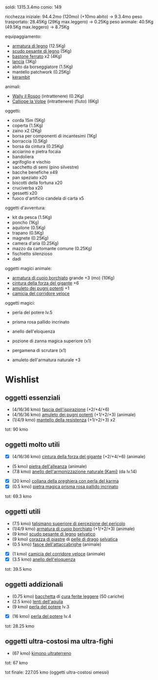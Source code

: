 soldi: 1315.3.4mo
conio: 149

ricchezza iniziale: 94.4.2mo (120mo) (+10mo abito) -> 9.3.4mo
peso trasportato: 28.45Kg (29Kg max.leggero) -> 0.25Kg
peso animale: 40.5Kg (49.5Kg max.leggero) -> 8.75Kg

equipaggiamento:
 - [armatura di legno](https://golarion.altervista.org/wiki/Armature/Armatura_di_Legno ) (12.5Kg)
 - [scudo pesante di legno](https://golarion.altervista.org/wiki/Armature/Scudo_Pesante_di_Legno) (5Kg)
 - [bastone ferrato](https://golarion.altervista.org/wiki/Armi/Bastone_Ferrato) x2 (4Kg)
 - [lancia](https://golarion.altervista.org/wiki/Armi/Lancia) (3Kg)
 - abito da borseggiatore (1.5Kg)
 - mantello patchwork (0.25Kg)
 - [kerambit](https://golarion.altervista.org/wiki/Armi/Kerambit)

animali:
 - [Wally il Rospo](https://golarion.altervista.org/wiki/Rospo) (intrattenere) (0.2Kg)
 - [Calliope la Volpe](https://golarion.altervista.org/wiki/Volpe) (intrattenere) (fiuto) (6Kg)

oggetti:
 - corda 15m (5Kg)
 - coperta (1.5Kg)
 - zaino x2 (2Kg)
 - borsa per componenti di incantesimi (1Kg)
 - borraccia (0.5Kg)
 - borsa da cintura (0.25Kg)
 - acciarino e pietra focaia
 - bandoliera
 - agrifoglio e vischio
 - sacchetto di semi (pino silvestre)
 - bacche benefiche x49
 - pan speziato x20
 - biscotti della fortuna x20
 - cruciverba x20
 - gessetti x20
- fuoco d'artificio candela di carta x5

oggetti d'avventura:
 - kit da pesca (1.5Kg)
 - poncho (1Kg)
 - aquilone (0.5Kg)
 - trapano (0.5Kg)
 - magnete (0.25Kg)
 - camera d'aria (0.25Kg)
 - mazzo da cartomante comune (0.25Kg)
 - fischietto silenzioso
 - dadi

oggetti magici animale:
- [armatura di cuoio borchiato](https://golarion.altervista.org/wiki/Armature/Cuoio_Borchiato) grande +3 (mo) (10Kg)
- [cintura della forza del gigante](https://golarion.altervista.org/wiki/Cintura_della_Forza_del_Gigante) +6
- [amuleto dei pugni potenti](https://golarion.altervista.org/wiki/Amuleto_dei_Pugni_Potenti) +1
- [camicia del corridore veloce](https://golarion.altervista.org/wiki/Camicia_del_Corridore_Veloce)

oggetti magici:
- perla del potere lv.5
- prisma rosa pallido incrinato
- anello dell'eloquenza
- pozione di zanna magica superiore (x1)
- pergamena di scrutare (x1)

- amuleto dell'armatura naturale +3
# Wishlist

## oggetti essenziali
 - (4/16/36 kmo) [fascia dell'ispirazione](https://golarion.altervista.org/wiki/Fascia_dell%27Ispirazione) (+2/+4/+6)
 - (4/16/36 kmo) [amuleto dei pugni potenti](https://golarion.altervista.org/wiki/Amuleto_dei_Pugni_Potenti) (+1/+2/+3) (animale)
 - (1/4/9 kmo)   [mantello della resistenza](https://golarion.altervista.org/wiki/Amuleto_dei_Pugni_Potenti) (+1/+2/+3) x2

tot: 90 kmo

## oggetti molto utili
 - [X] (4/16/36 kmo) [cintura della forza del gigante](https://golarion.altervista.org/wiki/Cintura_della_Forza_del_Gigante) (+2/+4/+6) (animale)
 - (5 kmo) [pietra dell'alleanza](https://golarion.altervista.org/wiki/Pietra_dell%27Alleanza) (animale)
 - (7.8 kmo) [anello dell'armonizzazione naturale (Kami)](https://golarion.altervista.org/wiki/Anello_dell%27Armonizzazione_Naturale_(Kami)) (da lv.14)
 - [X] (20 kmo) [collana della preghiera con perla del karma](https://golarion.altervista.org/wiki/Collana_della_Preghiera)
 - [X] (0.5 kmo) [pietra magica prisma rosa pallido incrinato](https://golarion.altervista.org/wiki/Pietre_Magiche#Pietre_Magiche_Incrinate)

tot: 69.3 kmo

## oggetti utili
 - (7.5 kmo) [talismano superiore di percezione del pericolo](https://golarion.altervista.org/wiki/Talismano_Superiore#Percezione_del_Pericolo)
 - (1/4/9 kmo) [armatura di cuoio borchiato](https://golarion.altervista.org/wiki/Armature/Cuoio_Borchiato) (+1/+2/+3) (animale)
 - (9 kmo) [scudo pesante di legno](https://golarion.altervista.org/wiki/Armature/Scudo_Pesante_di_Legno) [selvatico](https://golarion.altervista.org/wiki/Armature_Magiche#Selvatica)
 - (9 kmo) [corazza di piastre](https://golarion.altervista.org/wiki/Armature/Corazza_di_Piastre) di [pelle di drago](https://golarion.altervista.org/wiki/Materiali_Speciali#Pelle_di_Drago) [selvatica](https://golarion.altervista.org/wiki/Armature_Magiche#Selvatica)
 - (0.5 kmo) [fasce dell'attaccabrighe](https://golarion.altervista.org/wiki/Fasce_dell%27Attaccabrighe) (animale)
 - [X] (1 kmo) [camicia del corridore veloce](https://golarion.altervista.org/wiki/Camicia_del_Corridore_Veloce) (animale)
 - [X] (3.5 kmo) [anello dell'eloquenza](https://golarion.altervista.org/wiki/Anello_dell%27Eloquenza)

tot: 39.5 kmo

## oggetti addizionali
 - (0.75 kmo) [bacchetta](https://golarion.altervista.org/wiki/Bacchette) di [cura ferite leggere](https://golarion.altervista.org/wiki/Incantesimi/Cura_Ferite_Leggere) (50 cariche)
 - (2.5 kmo) [lenti dell'aquila](https://golarion.altervista.org/wiki/Lenti_dell%27Aquila)
 - (9 kmo)   [perla del potere](https://golarion.altervista.org/wiki/Perla_del_Potere) lv.3
 - [X] (16 kmo)  [perla del potere](https://golarion.altervista.org/wiki/Perla_del_Potere) lv.4

tot: 28.25 kmo

## oggetti ultra-costosi ma ultra-fighi
 - (67 kmo) [kimono ultraterreno](https://golarion.altervista.org/wiki/Chimono_Ultraterreno)

tot: 67 kmo

tot finale: 227.05 kmo (oggetti ultra-costosi omessi) 


